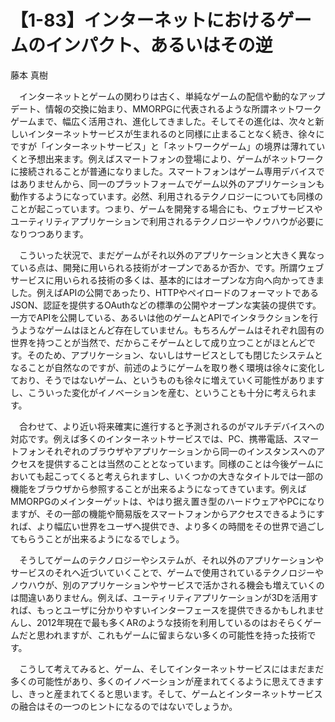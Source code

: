 # 【1-83】インターネットにおけるゲームのインパクト、あるいはその逆

<div class="author">藤本 真樹</div>

　インターネットとゲームの関わりは古く、単純なゲームの配信や動的なアップデート、情報の交換に始まり、MMORPGに代表されるような所謂ネットワークゲームまで、幅広く活用され、進化してきました。そしてその進化は、次々と新しいインターネットサービスが生まれるのと同様に止まることなく続き、徐々にですが「インターネットサービス」と「ネットワークゲーム」の境界は薄れていくと予想出来ます。例えばスマートフォンの登場により、ゲームがネットワークに接続されることが普通になりました。スマートフォンはゲーム専用デバイスではありませんから、同一のプラットフォームでゲーム以外のアプリケーションも動作するようになっています。必然、利用されるテクノロジーについても同様のことが起こっています。つまり、ゲームを開発する場合にも、ウェブサービスやユーティリティアプリケーションで利用されるテクノロジーやノウハウが必要になりつつあります。

　こういった状況で、まだゲームがそれ以外のアプリケーションと大きく異なっている点は、開発に用いられる技術がオープンであるか否か、です。所謂ウェブサービスに用いられる技術の多くは、基本的にはオープンな方向へ向かってきました。例えばAPIの公開であったり、HTTPやペイロードのフォーマットであるJSON、認証を提供するOAuthなどの標準の公開やオープンな実装の提供です。一方でAPIを公開している、あるいは他のゲームとAPIでインタラクションを行うようなゲームはほとんど存在していません。もちろんゲームはそれぞれ固有の世界を持つことが当然で、だからこそゲームとして成り立つことがほとんどです。そのため、アプリケーション、ないしはサービスとしても閉じたシステムとなることが自然なのですが、前述のようにゲームを取り巻く環境は徐々に変化しており、そうではないゲーム、というものも徐々に増えていく可能性がありますし、こういった変化がイノベーションを産む、ということも十分に考えられます。

　合わせて、より近い将来確実に進行すると予測されるのがマルチデバイスへの対応です。例えば多くのインターネットサービスでは、PC、携帯電話、スマートフォンそれぞれのブラウザやアプリケーションから同一のインスタンスへのアクセスを提供することは当然のこととなっています。同様のことは今後ゲームにおいても起こってくると考えられますし、いくつかの大きなタイトルでは一部の機能をブラウザから参照することが出来るようになってきています。例えばMMORPGのメインターゲットは、やはり据え置き型のハードウェアやPCになりますが、その一部の機能や簡易版をスマートフォンからアクセスできるようにすれば、より幅広い世界をユーザへ提供でき、より多くの時間をその世界で過ごしてもらうことが出来るようになるでしょう。

　そうしてゲームのテクノロジーやシステムが、それ以外のアプリケーションやサービスのそれへ近づいていくことで、ゲームで使用されているテクノロジーやノウハウが、別のアプリケーションやサービスで活かされる機会も増えていくのは間違いありません。例えば、ユーティリティアプリケーションが3Dを活用すれば、もっとユーザに分かりやすいインターフェースを提供できるかもしれませんし、2012年現在で最も多くARのような技術を利用しているのはおそらくゲームだと思われますが、これもゲームに留まらない多くの可能性を持った技術です。

　こうして考えてみると、ゲーム、そしてインターネットサービスにはまだまだ多くの可能性があり、多くのイノベーションが産まれてくるように思えてきますし、きっと産まれてくると思います。そして、ゲームとインターネットサービスの融合はその一つのヒントになるのではないでしょうか。
